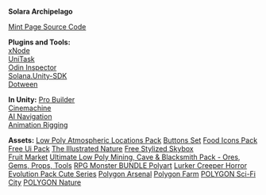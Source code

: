 
**Solara Archipelago**  
  
[Mint Page Source Code](https://github.com/XuanVuFsv/Solara-Archipelago-Mint-Page-umi-ui)  
  
**Plugins and Tools:**  
[xNode](https://github.com/Siccity/xNode)  
[UniTask](https://github.com/Cysharp/UniTask)  
[Odin Inspector](https://assetstore.unity.com/packages/tools/utilities/odin-inspector-and-serializer-89041)  
[Solana.Unity-SDK](https://github.com/magicblock-labs/Solana.Unity-SDK)  
[Dotween](https://github.com/Demigiant/dotween)  

**In Unity:**
[Pro Builder](https://docs.unity3d.com/Packages/com.unity.probuilder@6.0/manual/index.html)  
[Cinemachine](https://github.com/Unity-Technologies/com.unity.cinemachine)  
[AI Navigation](https://docs.unity3d.com/Packages/com.unity.ai.navigation@2.0/manual/index.html)  
[Animation Rigging](https://docs.unity3d.com/Packages/com.unity.animation.rigging@1.0/manual/index.html)  


**Assets:**
[Low Poly Atmospheric Locations Pack](https://assetstore.unity.com/packages/3d/environments/landscapes/low-poly-atmospheric-locations-pack-278928)
[Buttons Set](https://assetstore.unity.com/packages/2d/gui/buttons-set-211824)
[Food Icons Pack](https://assetstore.unity.com/packages/2d/gui/icons/food-icons-pack-70018)
[Free Ui Pack](https://assetstore.unity.com/packages/2d/gui/icons/free-ui-pack-170878)
[The Illustrated Nature](https://assetstore.unity.com/packages/3d/vegetation/the-illustrated-nature-sample-161188)
[Free Stylized Skybox](https://assetstore.unity.com/packages/2d/textures-materials/sky/free-stylized-skybox-212257)  
[Fruit Market](https://assetstore.unity.com/packages/3d/props/food/fruit-market-152337)
[Ultimate Low Poly Mining, Cave & Blacksmith Pack - Ores, Gems, Props, Tools](https://assetstore.unity.com/packages/3d/props/ultimate-low-poly-mining-cave-blacksmith-pack-ores-gems-props-to-189279)
[RPG Monster BUNDLE Polyart](https://assetstore.unity.com/packages/3d/characters/creatures/rpg-monster-bundle-polyart-261480)
[Lurker Creeper Horror Evolution Pack Cute Series](https://assetstore.unity.com/packages/3d/characters/creatures/lurker-creeper-horror-evolution-pack-cute-series-200138)
[Polygon Arsenal](https://assetstore.unity.com/packages/vfx/particles/polygon-arsenal-109286)
[Polygon Farm](https://assetstore.unity.com/packages/3d/environments/industrial/polygon-farm-low-poly-3d-art-by-synty-146192)
[POLYGON Sci-Fi City](https://assetstore.unity.com/packages/3d/environments/sci-fi/polygon-sci-fi-city-low-poly-3d-art-by-synty-115950)
[POLYGON Nature](https://assetstore.unity.com/packages/3d/vegetation/trees/polygon-nature-low-poly-3d-art-by-synty-120152)
